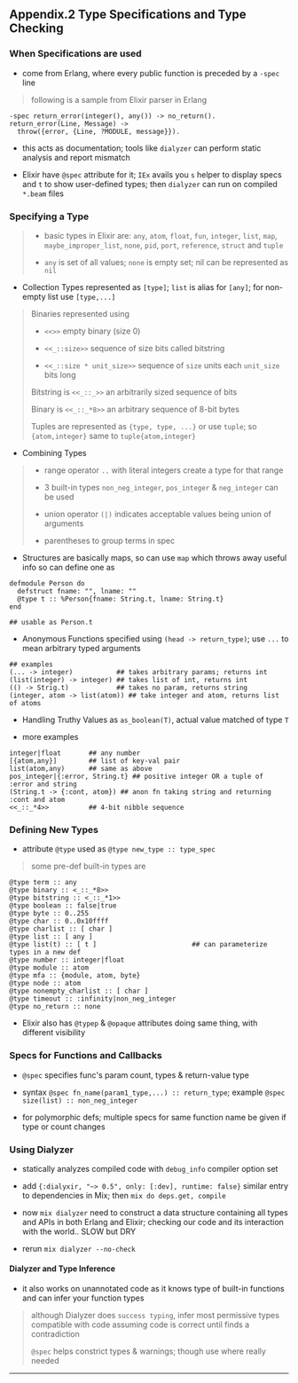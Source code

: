 
## Appendix.2 Type Specifications and Type Checking

### When Specifications are used

* come from Erlang, where every public function is preceded by a `-spec` line

> following is a sample from Elixir parser in Erlang

```
-spec return_error(integer(), any()) -> no_return().
return_error(Line, Message) ->
  throw({error, {Line, ?MODULE, message}}).
```

* this acts as documentation; tools like `dialyzer` can perform static analysis and report mismatch

* Elixir have `@spec` attribute for it; `IEx` avails you `s` helper to display specs and `t` to show user-defined types; then `dialyzer` can run on compiled `*.beam` files


### Specifying a Type

> * basic types in Elixir are: `any`, `atom`, `float`, `fun`, `integer`, `list`, `map`, `maybe_improper_list`, `none`, `pid`, `port`, `reference`, `struct` and `tuple`
>
> * `any` is set of all values; `none` is empty set; nil can be represented as `nil`

* Collection Types represented as `[type]`; `list` is alias for `[any]`; for non-empty list use `[type,...]`

> Binaries represented using
>
> * `<<>>` empty binary (size 0)
>
> * `<<_::size>>` sequence of size bits called bitstring
>
> * `<<_::size * unit_size>>` sequence of `size` units each `unit_size` bits long
>
> Bitstring is `<<_::_>>` an arbitrarily sized sequence of bits
>
> Binary is `<<_::_*8>>` an arbitrary sequence of 8-bit bytes
>
> Tuples are represented as `{type, type, ...}` or use `tuple`; so `{atom,integer}` same to `tuple{atom,integer}`

* Combining Types

> * range operator `..` with literal integers create a type for that range
>
> * 3 built-in types `non_neg_integer`, `pos_integer` & `neg_integer` can be used
>
> * union operator `(|)` indicates acceptable values being union of arguments
>
> * parentheses to group terms in spec

* Structures are basically maps, so can use `map` which throws away useful info so can define one as

```
defmodule Person do
  defstruct fname: "", lname: ""
  @type t :: %Person{fname: String.t, lname: String.t}
end

## usable as Person.t
```

* Anonymous Functions specified using `(head -> return_type)`; use `...` to mean arbitrary typed arguments

```
## examples
(... -> integer)           ## takes arbitrary params; returns int
(list(integer) -> integer) ## takes list of int, returns int
(() -> Strig.t)            ## takes no param, returns string
(integer, atom -> list(atom)) ## take integer and atom, returns list of atoms
```

* Handling Truthy Values as `as_boolean(T)`, actual value matched of type `T`

* more examples

```
integer|float       ## any number
[{atom,any}]        ## list of key-val pair
list(atom,any)      ## same as above
pos_integer|{:error, String.t} ## positive integer OR a tuple of :error and string
(String.t -> {:cont, atom}) ## anon fn taking string and returning :cont and atom
<<_::_*4>>          ## 4-bit nibble sequence
```


### Defining New Types

* attribute `@type` used as `@type new_type :: type_spec`

> some pre-def built-in types are

```
@type term :: any
@type binary :: <_::_*8>>
@type bitstring :: <_::_*1>>
@type boolean :: false|true
@type byte :: 0..255
@type char :: 0..0x10ffff
@type charlist :: [ char ]
@type list :: [ any ]
@type list(t) :: [ t ]                        ## can parameterize types in a new def
@type number :: integer|float
@type module :: atom
@type mfa :: {module, atom, byte}
@type node :: atom
@type nonempty_charlist :: [ char ]
@type timeout :: :infinity|non_neg_integer
@type no_return :: none
```

* Elixir also has `@typep` & `@opaque` attributes doing same thing, with different visibility


### Specs for Functions and Callbacks

* `@spec` specifies func's param count, types & return-value type

* syntax `@spec fn_name(param1_type,...) :: return_type`; example `@spec size(list) :: non_neg_integer`

* for polymorphic defs; multiple specs for same function name be given if type or count changes


### Using Dialyzer

* statically analyzes compiled code with `debug_info` compiler option set

* add `{:dialyxir, "~> 0.5", only: [:dev], runtime: false}` similar entry to dependencies in Mix; then `mix do deps.get, compile`

* now `mix dialyzer` need to construct a data structure containing all types and APIs in both Erlang and Elixir; checking our code and its interaction with the world.. SLOW but DRY

* rerun `mix dialyzer --no-check`

#### Dialyzer and Type Inference

* it also works on unannotated code as it knows type of built-in functions and can infer your function types

> although Dialyzer does `success typing`, infer most permissive types compatible with code assuming code is correct until finds a contradiction
>
> `@spec` helps constrict types & warnings; though use where really needed

---
